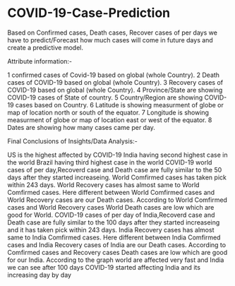 # COVID-19-Case-Prediction
Based on Confirmed cases, Death cases, Recover cases of per days we have to predict/Forecast how much cases will come in future days and create a predictive model.

Attribute information:-

1	confirmed cases of Covid-19 based on global (whole Country).
2	Death cases of COVID-19 based on global (whole Country).
3	Recovery cases of COVID-19 based on global (whole Country).
4   Province/State are showing COVID-19 cases of State of country.
5   Country/Region are showing COVID-19 cases based on Country.
6   Latitude is showing measurment of globe or map of location north or south of the equator.
7   Longitude is showing measurment of globe or map of location east or west of the equator.
8   Dates are showing how many cases came per day.

Final Conclusions of Insights/Data Analysis:-

US is the highest affected by COVID-19
India having second highest case in the world
Brazil having third highest case in the world
COVID-19 world cases of per day,Recoverd case and Death case are fully similar to the 50 days after they started increaseing.
World Comfirmed cases has taken pick within 243 days.
World Recovery cases has almost same to World Comfirmed cases.
Here different between World Comfirmed cases and World Recovery cases are our Death cases.
According to World Comfirmed cases and World Recovery cases World Death cases are low which are good for World.
COVID-19 cases of per day of India,Recoverd case and Death case are fully similar to the 100 days after they started increaseing and it has taken pick within 243 days.
India Recovery cases has almost same to India Comfirmed cases.
Here different between India Comfirmed cases and India Recovery cases of India are our Death cases.
According to Comfirmed cases and Recovery cases Death cases are low which are good for our India.
According to the graph world are affected very fast and India we can see after 100 days COVID-19 started affecting India and its increasing day by day
